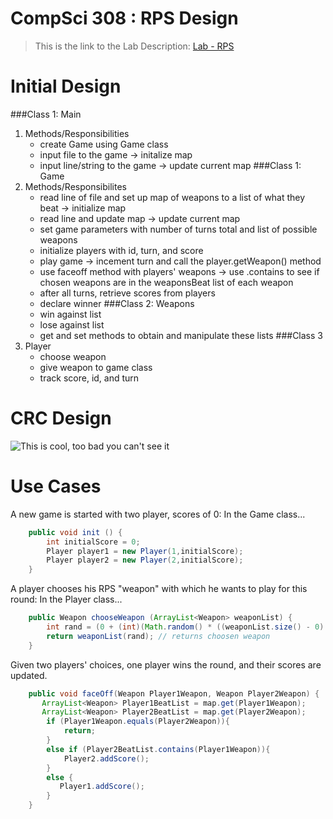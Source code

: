 CompSci 308 : RPS Design
===================

> This is the link to the Lab Description: 
[Lab - RPS](http://www.cs.duke.edu/courses/compsci308/spring16/classwork/02_design_rps/index.php)

Initial Design
=======

###Class 1: Main
1. Methods/Responsibilities
    * create Game using Game class
    * input file to the game -> initalize map
    * input line/string to the game -> update current map
###Class 1: Game
1. Methods/Responsibilites
    * read line of file and set up map of weapons to a list of what they beat -> initialize map
    * read line and update map -> update current map 
    * set game parameters with number of turns total and list of possible weapons
    * initialize players with id, turn, and score
    * play game -> incement turn and call the player.getWeapon() method
    * use faceoff method with players' weapons -> use .contains to see if chosen weapons are in the weaponsBeat list of each weapon
    * after all turns, retrieve scores from players 
    * declare winner 
###Class 2: Weapons
    * win against list 
    * lose against list
    * get and set methods to obtain and manipulate these lists
###Class 3
3. Player
    * choose weapon
    * give weapon to game class
    * track score, id, and turn

CRC Design
=======

![This is cool, too bad you can't see it](crc-example.png "Our CRC cards")

Use Cases
=======

A new game is started with two player, scores of 0:
In the Game class...
```java 
    public void init () {
        int initialScore = 0;
        Player player1 = new Player(1,initialScore);
        Player player2 = new Player(2,initialScore);
    }
```
A player chooses his RPS "weapon" with which he wants to play for this round:
In the Player class...
```java 
    public Weapon chooseWeapon (ArrayList<Weapon> weaponList) {
        int rand = (0 + (int)(Math.random() * ((weaponList.size() - 0) + 1))); //randomly chooses index cooresponsing to weaponList
        return weaponList(rand); // returns choosen weapon
    }
```
Given two players' choices, one player wins the round, and their scores are updated.
```java 
    public void faceOff(Weapon Player1Weapon, Weapon Player2Weapon) {
       ArrayList<Weapon> Player1BeatList = map.get(Player1Weapon);
       ArrayList<Weapon> Player2BeatList = map.get(Player2Weapon);
        if (Player1Weapon.equals(Player2Weapon)){
            return;
        }
        else if (Player2BeatList.contains(Player1Weapon)){
            Player2.addScore();
        }
        else {
           Player1.addScore(); 
        }
    }
```
